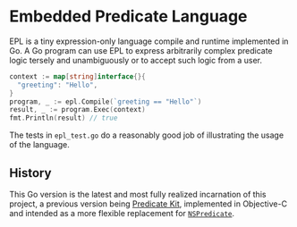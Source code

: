 # Embedded Predicate Language

EPL is a tiny expression-only language compile and runtime implemented in Go. A Go program can use EPL to express arbitrarily complex predicate logic tersely and unambiguously or to accept such logic from a user.

```go
context := map[string]interface{}{
  "greeting": "Hello",
}
program, _ := epl.Compile(`greeting == "Hello"`)
result, _ := program.Exec(context)
fmt.Println(result) // true
```

The tests in `epl_test.go` do a reasonably good job of illustrating the usage of the language.

## History

This Go version is the latest and most fully realized incarnation of this project, a previous version being [Predicate Kit](https://github.com/bww/PredicateKit), implemented in Objective-C and intended as a more flexible replacement for [`NSPredicate`](https://developer.apple.com/documentation/foundation/nspredicate?changes=_5).
